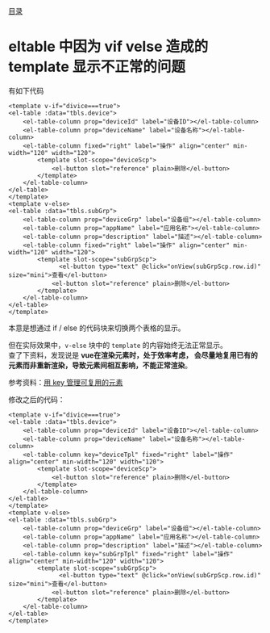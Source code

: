 [目录](./)
# eltable 中因为 vif velse 造成的 template 显示不正常的问题

有如下代码
```
<template v-if="divice===true">
<el-table :data="tbls.device">
    <el-table-column prop="deviceId" label="设备ID"></el-table-column>
    <el-table-column prop="deviceName" label="设备名称"></el-table-column>
    <el-table-column fixed="right" label="操作" align="center" min-width="120" width="120">
        <template slot-scope="deviceScp">
            <el-button slot="reference" plain>删除</el-button>
        </template>
    </el-table-column>
</el-table>
</template>
<template v-else>
<el-table :data="tbls.subGrp">
    <el-table-column prop="deviceGrp" label="设备组"></el-table-column>
    <el-table-column prop="appName" label="应用名称"></el-table-column>
    <el-table-column prop="description" label="描述"></el-table-column>
    <el-table-column fixed="right" label="操作" align="center" min-width="120" width="120">
        <template slot-scope="subGrpScp">
              <el-button type="text" @click="onView(subGrpScp.row.id)" size="mini">查看</el-button>
            <el-button slot="reference" plain>删除</el-button>
        </template>
    </el-table-column>
</el-table>
</template>
```

本意是想通过 if / else 的代码块来切换两个表格的显示。

但在实际效果中，`v-else` 块中的 `template` 的内容始终无法正常显示。  
查了下资料，发现说是 **vue在渲染元素时，处于效率考虑， 会尽量地复用已有的元素而非重新渲染，导致元素间相互影响，不能正常渲染**。

参考资料：[用 key 管理可复用的元素](https://cn.vuejs.org/v2/guide/conditional.html#%E7%94%A8-key-%E7%AE%A1%E7%90%86%E5%8F%AF%E5%A4%8D%E7%94%A8%E7%9A%84%E5%85%83%E7%B4%A0)

修改之后的代码：
```
<template v-if="divice===true">
<el-table :data="tbls.device">
    <el-table-column prop="deviceId" label="设备ID"></el-table-column>
    <el-table-column prop="deviceName" label="设备名称"></el-table-column>
    <el-table-column key="deviceTpl" fixed="right" label="操作" align="center" min-width="120" width="120">
        <template slot-scope="deviceScp">
            <el-button slot="reference" plain>删除</el-button>
        </template>
    </el-table-column>
</el-table>
</template>
<template v-else>
<el-table :data="tbls.subGrp">
    <el-table-column prop="deviceGrp" label="设备组"></el-table-column>
    <el-table-column prop="appName" label="应用名称"></el-table-column>
    <el-table-column prop="description" label="描述"></el-table-column>
    <el-table-column key="subGrpTpl" fixed="right" label="操作" align="center" min-width="120" width="120">
        <template slot-scope="subGrpScp">
              <el-button type="text" @click="onView(subGrpScp.row.id)" size="mini">查看</el-button>
            <el-button slot="reference" plain>删除</el-button>
        </template>
    </el-table-column>
</el-table>
</template>
```
